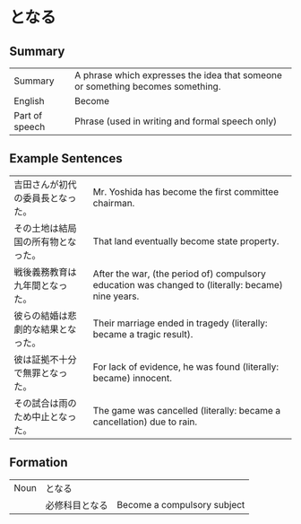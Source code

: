 # となる

## Summary

<table><tr>   <td>Summary</td>   <td>A phrase which expresses the idea that someone or something becomes something.</td></tr><tr>   <td>English</td>   <td>Become</td></tr><tr>   <td>Part of speech</td>   <td>Phrase (used in writing and formal speech only)</td></tr></table>

## Example Sentences

<table><tr>   <td>吉田さんが初代の委員長となった。</td>   <td>Mr. Yoshida has become the first committee chairman.</td></tr><tr>   <td>その土地は結局国の所有物となった。</td>   <td>That land eventually become state property.</td></tr><tr>   <td>戦後義務教育は九年間となった。</td>   <td>After the war, (the period of) compulsory education was changed to (literally: became) nine years.</td></tr><tr>   <td>彼らの結婚は悲劇的な結果となった。</td>   <td>Their marriage ended in tragedy (literally: became a tragic result).</td></tr><tr>   <td>彼は証拠不十分で無罪となった。</td>   <td>For lack of evidence, he was found (literally: became) innocent.</td></tr><tr>   <td>その試合は雨のため中止となった。</td>   <td>The game was cancelled (literally: became a cancellation) due to rain.</td></tr></table>

## Formation

<table class="table"><tbody><tr class="tr head"><td class="td"><span class="bold">Noun</span></td><td class="td"><span class="concept">となる</span></td><td class="td"></td></tr><tr class="tr"><td class="td"></td><td class="td"><span>必修科目</span><span class="concept">となる</span></td><td class="td"><span>Become a compulsory subject</span></td></tr></tbody></table>

